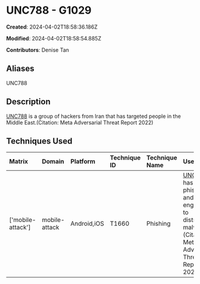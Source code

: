 # UNC788 - G1029

**Created**: 2024-04-02T18:58:36.186Z

**Modified**: 2024-04-02T18:58:54.885Z

**Contributors**: Denise Tan

## Aliases

UNC788

## Description

[UNC788](https://attack.mitre.org/groups/G1029) is a group of hackers from Iran that has targeted people in the Middle East.(Citation: Meta Adversarial Threat Report 2022)

## Techniques Used

|Matrix|Domain|Platform|Technique ID|Technique Name|Use|
| :---| :---| :---| :---| :---| :---|
|['mobile-attack']|mobile-attack|Android,iOS|T1660|Phishing|[UNC788](https://attack.mitre.org/groups/G1029) has used phishing and social engineering to distribute malware.(Citation: Meta Adversarial Threat Report 2022)|
